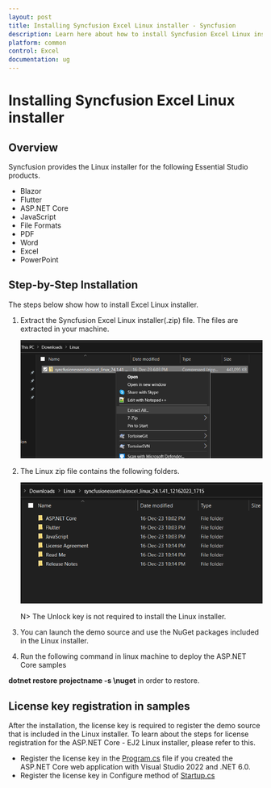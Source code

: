 ```yaml
---
layout: post
title: Installing Syncfusion Excel Linux installer - Syncfusion
description: Learn here about how to install Syncfusion Excel Linux installer after downloading from our Syncfusion website.
platform: common
control: Excel
documentation: ug
---
```


# Installing Syncfusion Excel Linux installer

## Overview

Syncfusion provides the Linux installer for the following Essential Studio products.

* Blazor
* Flutter
* ASP.NET Core
* JavaScript
* File Formats
* PDF
* Word
* Excel
* PowerPoint


## Step-by-Step Installation

The steps below show how to install Excel Linux installer.

1. Extract the Syncfusion Excel Linux installer(.zip) file. The files are extracted in your machine.

   ![Welcome wizard](images/Linux_Installer1.png)
   

2. The Linux zip file contains the following folders.

   ![License Agreement](images/Linux_Installer2.png)   
   
   N> The Unlock key is not required to install the Linux installer.


4. You can launch the demo source and use the NuGet packages included in the Linux installer.


5. Run the following command in linux machine to deploy the ASP.NET Core samples
 
  **dotnet restore projectname -s \nuget** in order to restore.

## License key registration in samples

After the installation, the license key is required to register the demo source that is included in the Linux installer. To learn about the steps for license registration for the ASP.NET Core - EJ2 Linux installer, please refer to this.

* Register the license key in the [Program.cs](https://ej2.syncfusion.com/aspnetcore/documentation/licensing/how-to-register-in-an-application#for-aspnet-core-application-using-net-60) file if you created the ASP.NET Core web application with Visual Studio 2022 and .NET 6.0.
* Register the license key in Configure method of [Startup.cs](https://ej2.syncfusion.com/aspnetcore/documentation/licensing/how-to-register-in-an-application#for-aspnet-core-application-using-net-50-or-net-31)